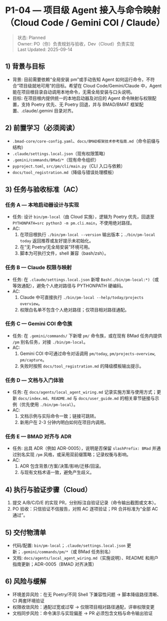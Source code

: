 # P1-04 — 项目级 Agent 接入与命令映射（Cloud Code / Gemini COI / Claude）

> 状态: Planned  
> Owner: PO（你）负责规划与验收，Dev（Cloud）负责实现  
> Last Updated: 2025-09-14

## 1) 背景与目标

- 背景: 目前需要依赖“全局安装 pm”或手动告知 Agent 如何运行命令，不符合“项目级就地可用”的目标。希望在 Cloud Code/Gemini/Claude 中，Agent 能在项目根目录自动调用本地命令，无需全局安装与口头说明。
- 目标: 在项目根内提供统一的本地启动器及对应的 Agent 命令映射与权限配置，支持 Poetry 优先、无 Poetry 回退，并与 BMAD/BMAT 框架配置、.claude/.gemini 目录对齐。

## 2) 前置学习（必须阅读）
- `.bmad-core/core-config.yaml`、`docs/BMAD框架技术参考指南.md`（命令前缀与结构）
- `.claude/settings.local.json`（现有权限策略）
- `.gemini/commands/BMad/*`（现有命令组织）
- `pyproject.toml`, `src/pm/cli/main.py`（CLI 入口与依赖）
- `docs/tool_registration.md`（降级与错误处理模板）

## 3) 任务与验收标准（AC）

### 任务 A — 本地启动器设计与实现
- 任务: 设计 `bin/pm-local`（由 Cloud 实施），逻辑为 Poetry 优先，回退至 `PYTHONPATH=src python3 -m pm.cli.main`，不使用绝对路径。
- AC:
  1. 在项目根执行 `./bin/pm-local --version` 输出版本；`./bin/pm-local today` 返回推荐或友好提示未初始化。
  2. 在“无 Poetry/无全局安装”环境可用。
  3. 脚本为可执行文件，shell 兼容（bash/zsh）。

### 任务 B — Claude 权限与映射
- 任务: 在 `.claude/settings.local.json` 新增 `Bash(./bin/pm-local:*)`（或等效通配），避免个人绝对路径与 PYTHONPATH 硬编码。
- AC:
  1. Claude 中可直接执行 `./bin/pm-local --help/today/projects overview`。
  2. 权限白名单不包含个人绝对路径；仅项目相对路径通配。

### 任务 C — Gemini COI 命令族
- 任务: 在 `.gemini/commands/` 下新增 `pm/` 命令族，或在现有 BMad 任务内提供 `/pm` 别名任务，对接 `./bin/pm-local`。
- AC:
  1. Gemini COI 中可通过命令对话调用 `pm/today`, `pm/projects-overview`, `pm/capture`。
  2. 失败时按照 `docs/tool_registration.md` 的降级模板输出提示。

### 任务 D — 文档与入门体验
- 任务: 在 `docs/agents/local_agent_wiring.md` 记录实施方案与使用方式；更新 `docs/index.md`、`README.md` 与 `docs/user_guide.md` 的相关章节链接与示例（优先使用 `./bin/pm-local`）。
- AC:
  1. 文档示例与实际命令一致；链接可跳转。
  2. 新用户在 2-3 分钟内明白如何在项目内调用。

### 任务 E — BMAD 对齐与 ADR
- 任务: 出具 ADR（例如 ADR-0005），说明是否保留 `slashPrefix: BMad` 并通过别名实现 `/pm` 风格，或采用双前缀策略；记录权衡与影响。
- AC:
  1. ADR 包含背景/方案/决策/影响/迁移/回滚。
  2. 与现有文档术语一致，避免产生歧义。

## 4) 执行与验证步骤（Cloud）
1. 提交 A/B/C/D/E 的实现 PR，分别标注自验证记录（命令输出截图或文本）。
2. PO 验收：只信验证不信报告，对照 AC 逐项验证；PR 合并标准为“全部 AC 通过”。

## 5) 交付物清单
- 代码/配置: `bin/pm-local`；`.claude/settings.local.json` 更新；`.gemini/commands/pm/*`（或 BMad 任务别名）
- 文档: `docs/agents/local_agent_wiring.md`（实施说明）、README 和用户指南更新；ADR-0005（BMAD 对齐决策）

## 6) 风险与缓解
- 环境差异风险：在无 Poetry/不同 Shell 下兼容性问题 → 脚本降级路径清晰、CI 两套环境验证
- 权限收敛风险：通配过宽或过窄 → 仅限项目相对路径通配，评审权限变更
- 文档同步风险：命令演示与实现偏差 → PR 必须包含文档与命令输出验证

